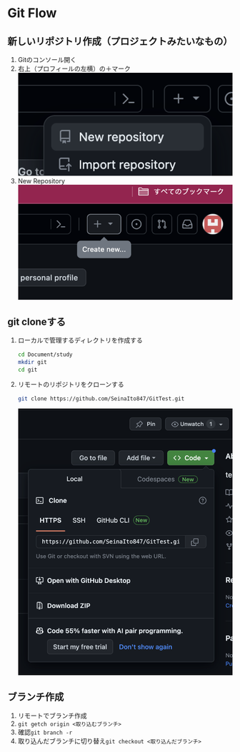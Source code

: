 # Git Flow

## 新しいリポジトリ作成（プロジェクトみたいなもの）
1. Gitのコンソール開く
2. 右上（プロフィールの左横）の＋マーク
![+マーク](./img/1+マーク.png)
3. New Repository
![NewRepository](./img/2createnewrepository.png)

## git cloneする
1. ローカルで管理するディレクトリを作成する
   ```sh
   cd Document/study
   mkdir git
   cd git
   ```
2. リモートのリポジトリをクローンする
   ```sh
   git clone https://github.com/SeinaIto847/GitTest.git
   ```
   ![URL発行](./img/3url発行.png)
   
## ブランチ作成
1. リモートでブランチ作成
2. `git getch origin <取り込むブランチ>`
3. 確認`git branch -r`
4. 取り込んだブランチに切り替え`git checkout <取り込んだブランチ>`